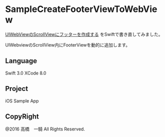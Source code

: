 # SampleCreateFooterViewToWebView

[UIWebViewのScrollViewにフッターを作成する](http://qiita.com/econa77/items/f90811b0a4752b89594b) をSwiftで書き直してみました。

UIWebviewのScrollView内にFooterViewを動的に追加します。

## Language

Swift 3.0
XCode 8.0

## Project

iOS Sample App

## CopyRight

@2016 高橋　一騎 All Rights Reserved.